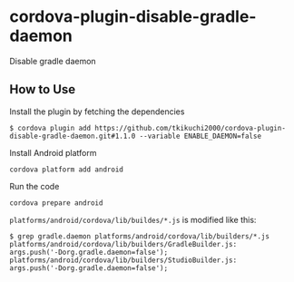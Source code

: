 # cordova-plugin-disable-gradle-daemon
Disable gradle daemon


## How to Use

Install the plugin by fetching the dependencies

    $ cordova plugin add https://github.com/tkikuchi2000/cordova-plugin-disable-gradle-daemon.git#1.1.0 --variable ENABLE_DAEMON=false

Install Android platform

    cordova platform add android
    
Run the code

    cordova prepare android

`platforms/android/cordova/lib/buildes/*.js` is modified like this:

    $ grep gradle.daemon platforms/android/cordova/lib/builders/*.js
    platforms/android/cordova/lib/builders/GradleBuilder.js:    args.push('-Dorg.gradle.daemon=false');
    platforms/android/cordova/lib/builders/StudioBuilder.js:    args.push('-Dorg.gradle.daemon=false');
